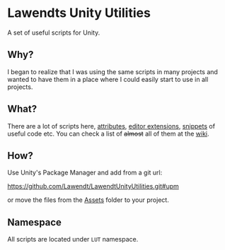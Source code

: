 # Lawendts Unity Utilities
A set of useful scripts for Unity.

## Why?
I began to realize that I was using the same scripts in many projects and wanted to have them in a place where I could easily start to use in all projects.

## What?
There are a lot of scripts here, [attributes](https://github.com/Lawendt/UnityLawUtilities/tree/master/Assets/Editor/CustomAttributes), [editor extensions](https://github.com/Lawendt/UnityLawUtilities/tree/master/Assets/Editor), [snippets](https://github.com/Lawendt/UnityLawUtilities/tree/master/Assets/Runtime/Snippets) of useful code etc. You can check a list of ~~almost~~ all of them at the [wiki](https://github.com/Lawendt/UnityLawUtilities/wiki).

## How?
Use Unity's Package Manager and add from a git url:

https://github.com/Lawendt/LawendtUnityUtilities.git#upm

or move the files from the [Assets](https://github.com/Lawendt/LawendtUnityUtilities/tree/master/Assets) folder to your project.

## Namespace
All scripts are located under `LUT` namespace.

